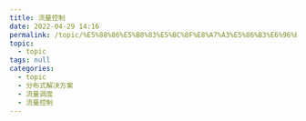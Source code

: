 ```yaml
---
title: 流量控制
date: 2022-04-29 14:16
permalink: /topic/%E5%88%86%E5%B8%83%E5%BC%8F%E8%A7%A3%E5%86%B3%E6%96%B9%E6%A1%88/%E6%B5%81%E9%87%8F%E8%B0%83%E5%BA%A6/%E6%B5%81%E9%87%8F%E6%8E%A7%E5%88%B6
topic: 
  - topic
tags: null
categories: 
  - topic
  - 分布式解决方案
  - 流量调度
  - 流量控制
---
```

　　‍
